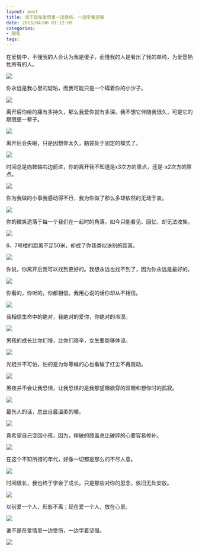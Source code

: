 ```yaml
---
layout: post
title: 谁不是在爱情里一边受伤，一边学着坚强
date: 2013/04/08 01:12:00
categories: 
- 随笔
tags: 
---
```


在爱情中，不懂我的人会认为我是傻子，而懂我的人是看出了我的单纯，为爱愿牺牲所有的人。

![](http://pics.naaln.com/blog/2019-01-14-085039.jpg)

你永远是我心里的琥珀，而我可能只是一个碍着你的小沙子。

![](http://pics.naaln.com/blog/2019-01-14-085041.jpg)

离开后你给的痛有多持久，那么我爱你就有多深。我不想它伴随我很久，可是它的期限是一辈子。

![](http://pics.naaln.com/blog/2019-01-14-085042.jpg)

离开后会失眠，只是因想你太久，脑袋处于固定的模式了。

![](http://pics.naaln.com/blog/2019-01-14-085043.jpg)

时间总是向数轴右边前进，你的离开我不知道是x3次方的原点，还是-x2次方的原点。

![](http://pics.naaln.com/blog/2019-01-14-085044.jpg)

你为我做的小事我感动得不行，我为你做了那么多却依然的无动于衷。

![](http://pics.naaln.com/blog/2019-01-14-085049.jpg)

你的微笑遗落于每一个我们在一起时的角落，如今只能看见、回忆，却无法收集。

![](http://pics.naaln.com/blog/2019-01-14-085050.jpg)

6、7号楼的距离不足50米，却成了你我类似诀别的距离。

![](http://pics.naaln.com/blog/2019-01-14-085051.jpg)

你说，你离开后我可以找到更好的。我想永远也找不到了，因为你永远是最好的。

![](http://pics.naaln.com/blog/2019-01-14-085052.jpg)

你看的，你听的，你都相信。我用心说的话你却从不相信。

![](http://pics.naaln.com/blog/2019-01-14-085108.jpg)

我相信生命中的绝对，我绝对的爱你，你绝对的冷漠。

![](http://pics.naaln.com/blog/2019-01-14-085119.jpg)

男孩的成长比你们慢，比你们艰辛，女生要能够体谅。

![](http://pics.naaln.com/blog/2019-01-14-085130.jpg)

光棍并不可怕，怕的是为你等候的心也看破了红尘不再跳动。

![](http://pics.naaln.com/blog/2019-01-14-085134.jpg)

黑夜并不会让我恐惧，让我恐惧的是我那望眼欲穿的双眼和想你时的孤寂。

![](http://pics.naaln.com/blog/2019-01-14-085145.jpg)

最伤人的话，总出自最温柔的嘴。

![](http://pics.naaln.com/blog/2019-01-14-085157.jpg)

真希望自己变回小孩，因为，摔破的膝盖总比破碎的心要容易修补。

![](http://pics.naaln.com/blog/2019-01-14-085209.jpg)

在这个不知所措的年代，好像一切都是那么的不尽人意。

![](http://pics.naaln.com/blog/2019-01-14-085221.jpg)

时间很长，我也终于学会了成长。只是那些对你的思念，依旧无处安放。

![](http://pics.naaln.com/blog/2019-01-14-085232.jpg)

以前爱一个人，形影不离；现在爱一个人，放在心里。

![](http://pics.naaln.com/blog/2019-01-14-085243.jpg)

谁不是在爱情里一边受伤，一边学着坚强。

![](http://pics.naaln.com/blog/2019-01-14-085254.jpg)


